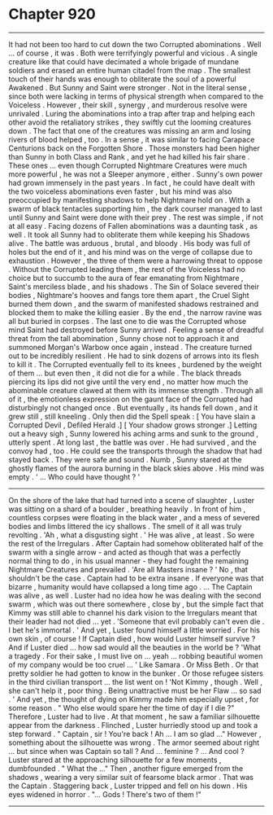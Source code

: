 
# Chapter 920


---

It had not been too hard to cut down the two Corrupted abominations .
Well ... of course , it was . Both were terrifyingly powerful and vicious . A single creature like that could have decimated a whole brigade of mundane soldiers and erased an entire human citadel from the map . The smallest touch of their hands was enough to obliterate the soul of a powerful Awakened .
But Sunny and Saint were stronger .
Not in the literal sense , since both were lacking in terms of physical strength when compared to the Voiceless . However , their skill , synergy , and murderous resolve were unrivaled .
Luring the abominations into a trap after trap and helping each other avoid the retaliatory strikes , they swiftly cut the looming creatures down . The fact that one of the creatures was missing an arm and losing rivers of blood helped , too .
In a sense , it was similar to facing Carapace Centurions back on the Forgotten Shore . Those monsters had been higher than Sunny in both Class and Rank , and yet he had killed his fair share . These ones ... even though Corrupted Nightmare Creatures were much more powerful , he was not a Sleeper anymore , either . Sunny's own power had grown immensely in the past years .
In fact , he could have dealt with the two voiceless abominations even faster , but his mind was also preoccupied by manifesting shadows to help Nightmare hold on . With a swarm of black tentacles supporting him , the dark courser managed to last until Sunny and Saint were done with their prey .
The rest was simple , if not at all easy .
Facing dozens of Fallen abominations was a daunting task , as well . It took all Sunny had to obliterate them while keeping his Shadows alive . The battle was arduous , brutal , and bloody .
His body was full of holes but the end of it , and his mind was on the verge of collapse due to exhaustion .
However , the three of them were a harrowing threat to oppose . Without the Corrupted leading them , the rest of the Voiceless had no choice but to succumb to the aura of fear emanating from Nightmare , Saint's merciless blade , and his shadows .
The Sin of Solace severed their bodies , Nightmare's hooves and fangs tore them apart , the Cruel Sight burned them down , and the swarm of manifested shadows restrained and blocked them to make the killing easier .
By the end , the narrow ravine was all but buried in corpses .
The last one to die was the Corrupted whose mind Saint had destroyed before Sunny arrived . Feeling a sense of dreadful threat from the tall abomination , Sunny chose not to approach it and summoned Morgan's Warbow once again , instead .
The creature turned out to be incredibly resilient . He had to sink dozens of arrows into its flesh to kill it . The Corrupted eventually fell to its knees , burdened by the weight of them ... but even then , it did not die for a while .
The black threads piercing its lips did not give until the very end , no matter how much the abominable creature clawed at them with its immense strength . Through all of it , the emotionless expression on the gaunt face of the Corrupted had disturbingly not changed once .
But eventually , its hands fell down , and it grew still , still kneeling .
Only then did the Spell speak :
[ You have slain a Corrupted Devil , Defiled Herald .]
[ Your shadow grows stronger .]
Letting out a heavy sigh , Sunny lowered his aching arms and sunk to the ground , utterly spent .
At long last , the battle was over .
He had survived , and the convoy had , too . He could see the transports through the shadow that had stayed back . They were safe and sound .
Numb , Sunny stared at the ghostly flames of the aurora burning in the black skies above .
His mind was empty .
' ... Who could have thought ? '
***
On the shore of the lake that had turned into a scene of slaughter , Luster was sitting on a shard of a boulder , breathing heavily . In front of him , countless corpses were floating in the black water , and a mess of severed bodies and limbs littered the icy shallows . The smell of it all was truly revolting .
'Ah , what a disgusting sight . '
He was alive , at least . So were the rest of the Irregulars . After Captain had somehow obliterated half of the swarm with a single arrow - and acted as though that was a perfectly normal thing to do , in his usual manner - they had fought the remaining Nightmare Creatures and prevailed .
'Are all Masters insane ? '
No , that shouldn't be the case . Captain had to be extra insane . If everyone was that bizarre , humanity would have collapsed a long time ago .
... The Captain was alive , as well . Luster had no idea how he was dealing with the second swarm , which was out there somewhere , close by , but the simple fact that Kimmy was still able to channel his dark vision to the Irregulars meant that their leader had not died ... yet .
'Someone that evil probably can't even die . I bet he's immortal . '
And yet , Luster found himself a little worried .
For his own skin , of course ! If Captain died , how would Luster himself survive ? And if Luster died ... how sad would all the beauties in the world be ?
'What a tragedy . For their sake , I must live on ... yeah ... robbing beautiful women of my company would be too cruel ... '
Like Samara . Or Miss Beth . Or that pretty soldier he had gotten to know in the bunker . Or those refugee sisters in the third civilian transport ... the list went on !
'Not Kimmy , though . Well , she can't help it , poor thing . Being unattractive must be her Flaw ... so sad . '
And yet , the thought of dying on Kimmy made him especially upset , for some reason .
" Who else would spare her the time of day if I die ?"
Therefore , Luster had to live .
At that moment , he saw a familiar silhouette appear from the darkness .
Flinched , Luster hurriedly stood up and took a step forward .
" Captain , sir ! You're back ! Ah ... I am so glad ..."
However , something about the silhouette was wrong .
The armor seemed about right ... but since when was Captain so tall ? And ... feminine ?
... And cool ?
Luster stared at the approaching silhouette for a few moments , dumbfounded .
" What the ..."
Then , another figure emerged from the shadows , wearing a very similar suit of fearsome black armor . That was the Captain .
Staggering back , Luster tripped and fell on his down . His eyes widened in horror .
"... Gods ! There's two of them !"

---

